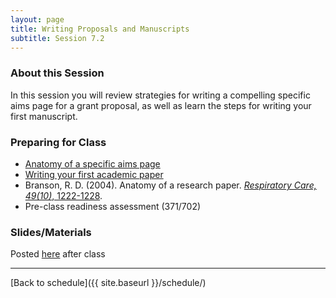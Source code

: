 ```yaml
---
layout: page
title: Writing Proposals and Manuscripts
subtitle: Session 7.2
---
```


### About this Session

In this session you will review strategies for writing a compelling specific aims page for a grant proposal, as well as learn the steps for writing your first manuscript.

### Preparing for Class

* [Anatomy of a specific aims page](http://www.biosciencewriters.com/NIH-Grant-Applications-The-Anatomy-of-a-Specific-Aims-Page.aspx)
* [Writing your first academic paper](https://github.com/jtleek/firstpaper)
* Branson, R. D. (2004). Anatomy of a research paper. [*Respiratory Care, 49(10)*, 1222-1228](https://www.ncbi.nlm.nih.gov/pubmed/15447807).
* Pre-class readiness assessment (371/702)

### Slides/Materials

Posted [here](https://drive.google.com/drive/folders/0Bxn_jkXZ1lxuVklQakF4MjZGSDQ?usp=sharing) after class


* * *

[Back to schedule]({{ site.baseurl }}/schedule/)